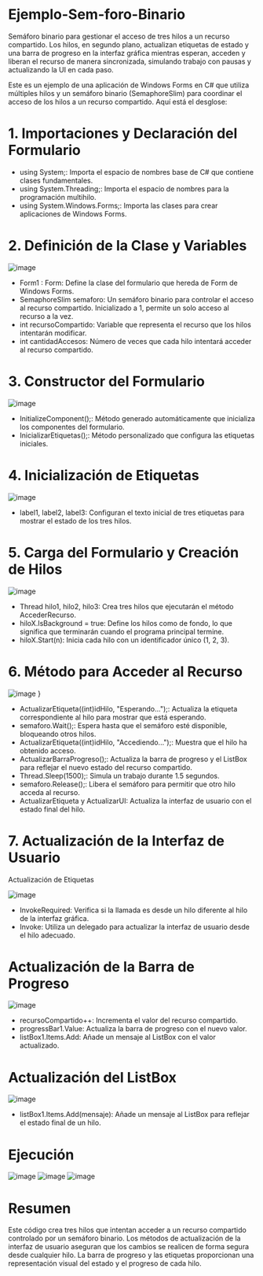 # Ejemplo-Sem-foro-Binario
Semáforo binario para gestionar el acceso de tres hilos a un recurso compartido. Los hilos, en segundo plano, actualizan etiquetas de estado y una barra de progreso en la interfaz gráfica mientras esperan, acceden y liberan el recurso de manera sincronizada, simulando trabajo con pausas y actualizando la UI en cada paso.

Este es un ejemplo de una aplicación de Windows Forms en C# que utiliza múltiples hilos y un semáforo binario (SemaphoreSlim) para coordinar el acceso de los hilos a un recurso compartido. Aquí está el desglose:

# 1. Importaciones y Declaración del Formulario

* using System;: Importa el espacio de nombres base de C# que contiene clases fundamentales.
* using System.Threading;: Importa el espacio de nombres para la programación multihilo.
* using System.Windows.Forms;: Importa las clases para crear aplicaciones de Windows Forms.

# 2. Definición de la Clase y Variables

![image](https://github.com/user-attachments/assets/56357506-ab72-4b4c-b4e9-5184da81adb1)


* Form1 : Form: Define la clase del formulario que hereda de Form de Windows Forms.
* SemaphoreSlim semaforo: Un semáforo binario para controlar el acceso al recurso compartido. Inicializado a 1, permite un solo acceso al recurso a la vez.
* int recursoCompartido: Variable que representa el recurso que los hilos intentarán modificar.
* int cantidadAccesos: Número de veces que cada hilo intentará acceder al recurso compartido.

# 3. Constructor del Formulario

![image](https://github.com/user-attachments/assets/c0f5f346-8126-4a5a-97aa-0d6c2ecc6315)


* InitializeComponent();: Método generado automáticamente que inicializa los componentes del formulario.
* InicializarEtiquetas();: Método personalizado que configura las etiquetas iniciales.

# 4. Inicialización de Etiquetas

![image](https://github.com/user-attachments/assets/ccbe4d9b-ebd8-4823-89a9-c16a7dd1c8e3)


* label1, label2, label3: Configuran el texto inicial de tres etiquetas para mostrar el estado de los tres hilos.

# 5. Carga del Formulario y Creación de Hilos

![image](https://github.com/user-attachments/assets/19f048d2-35f4-4763-ae64-f5767d653810)


* Thread hilo1, hilo2, hilo3: Crea tres hilos que ejecutarán el método AccederRecurso.
* hiloX.IsBackground = true: Define los hilos como de fondo, lo que significa que terminarán cuando el programa principal termine.
* hiloX.Start(n): Inicia cada hilo con un identificador único (1, 2, 3).

# 6. Método para Acceder al Recurso

![image](https://github.com/user-attachments/assets/3c20c5fa-772e-4bb3-831d-fdc42297a672)
}

* ActualizarEtiqueta((int)idHilo, "Esperando...");: Actualiza la etiqueta correspondiente al hilo para mostrar que está esperando.
* semaforo.Wait();: Espera hasta que el semáforo esté disponible, bloqueando otros hilos.
* ActualizarEtiqueta((int)idHilo, "Accediendo...");: Muestra que el hilo ha obtenido acceso.
* ActualizarBarraProgreso();: Actualiza la barra de progreso y el ListBox para reflejar el nuevo estado del recurso compartido.
* Thread.Sleep(1500);: Simula un trabajo durante 1.5 segundos.
* semaforo.Release();: Libera el semáforo para permitir que otro hilo acceda al recurso.
* ActualizarEtiqueta y ActualizarUI: Actualiza la interfaz de usuario con el estado final del hilo.

# 7. Actualización de la Interfaz de Usuario
Actualización de Etiquetas

![image](https://github.com/user-attachments/assets/cad96e62-abf9-4b0a-acc6-127d0382a65c)


* InvokeRequired: Verifica si la llamada es desde un hilo diferente al hilo de la interfaz gráfica.
* Invoke: Utiliza un delegado para actualizar la interfaz de usuario desde el hilo adecuado.

#  Actualización de la Barra de Progreso

![image](https://github.com/user-attachments/assets/7a81b51b-6f9c-4d1a-a009-104a7403ace0)


* recursoCompartido++: Incrementa el valor del recurso compartido.
* progressBar1.Value: Actualiza la barra de progreso con el nuevo valor.
* listBox1.Items.Add: Añade un mensaje al ListBox con el valor actualizado.

# Actualización del ListBox

![image](https://github.com/user-attachments/assets/3bed5c69-0833-4823-948f-ed4868956c46)


* listBox1.Items.Add(mensaje): Añade un mensaje al ListBox para reflejar el estado final de un hilo.

# Ejecución
![image](https://github.com/user-attachments/assets/58615519-b218-4600-9198-5fbb8357e45c)
![image](https://github.com/user-attachments/assets/15ea586c-c52d-49bb-9a95-098ccd4bf7f4)
![image](https://github.com/user-attachments/assets/faaf2b45-177f-497b-bdd7-fbc209c7186e)






# Resumen
Este código crea tres hilos que intentan acceder a un recurso compartido controlado por un semáforo binario. Los métodos de actualización de la interfaz de usuario aseguran que los cambios se realicen de forma segura desde cualquier hilo. La barra de progreso y las etiquetas proporcionan una representación visual del estado y el progreso de cada hilo.


